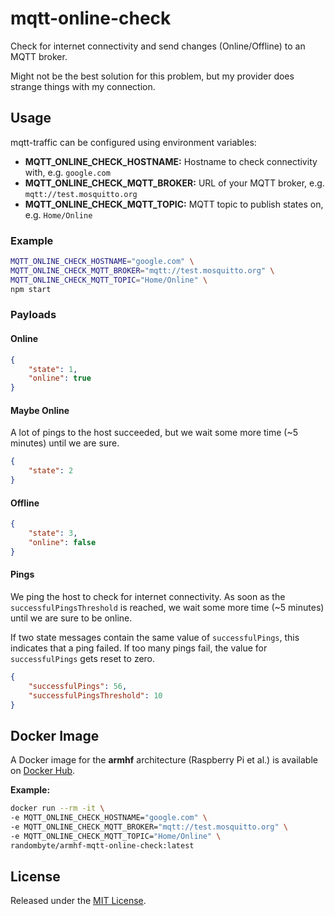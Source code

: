 # mqtt-online-check
Check for internet connectivity and send changes (Online/Offline) to an MQTT broker.

Might not be the best solution for this problem, but my provider does strange things with my connection.

## Usage
mqtt-traffic can be configured using environment variables:

- **MQTT_ONLINE_CHECK_HOSTNAME:** Hostname to check connectivity with, e.g. `google.com`
- **MQTT_ONLINE_CHECK_MQTT_BROKER:** URL of your MQTT broker, e.g. `mqtt://test.mosquitto.org`
- **MQTT_ONLINE_CHECK_MQTT_TOPIC:** MQTT topic to publish states on, e.g. `Home/Online`

### Example
````sh
MQTT_ONLINE_CHECK_HOSTNAME="google.com" \
MQTT_ONLINE_CHECK_MQTT_BROKER="mqtt://test.mosquitto.org" \
MQTT_ONLINE_CHECK_MQTT_TOPIC="Home/Online" \
npm start
````

### Payloads
#### Online
````json
{
    "state": 1,
    "online": true
}
````

#### Maybe Online
A lot of pings to the host succeeded, but we wait some more time (~5 minutes) until we are sure.

````json
{
    "state": 2
}
````

#### Offline
````json
{
    "state": 3,
    "online": false
}
````

#### Pings
We ping the host to check for internet connectivity. As soon as the `successfulPingsThreshold` is reached, we wait some more time (~5 minutes) until we are sure to be online.

If two state messages contain the same value of `successfulPings`, this indicates that a ping failed. If too many pings fail, the value for `successfulPings` gets reset to zero.

````json
{
    "successfulPings": 56,
    "successfulPingsThreshold": 10
}
````

## Docker Image
A Docker image for the **armhf** architecture (Raspberry Pi et al.) is available on [Docker Hub](https://hub.docker.com/r/randombyte/armhf-mqtt-online-check).

**Example:**
````sh
docker run --rm -it \
-e MQTT_ONLINE_CHECK_HOSTNAME="google.com" \
-e MQTT_ONLINE_CHECK_MQTT_BROKER="mqtt://test.mosquitto.org" \
-e MQTT_ONLINE_CHECK_MQTT_TOPIC="Home/Online" \
randombyte/armhf-mqtt-online-check:latest
````

## License
Released under the [MIT License](https://opensource.org/licenses/MIT).
